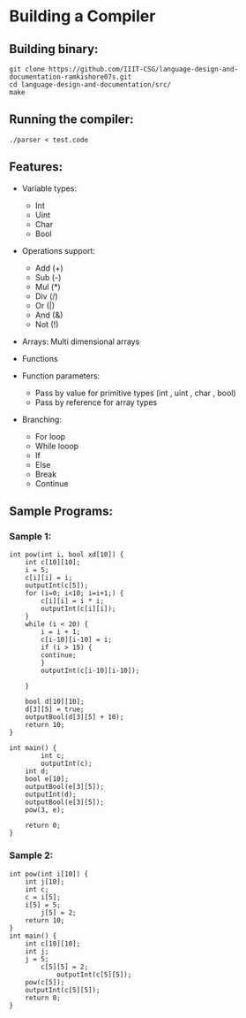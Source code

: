 # Building a Compiler

## Building binary:
```
git clone https://github.com/IIIT-CSG/language-design-and-documentation-ramkishore07s.git
cd language-design-and-documentation/src/
make
```

## Running the compiler:
```
./parser < test.code
```

## Features:

* Variable types:
  * Int
  * Uint
  * Char
  * Bool

* Operations support:
  * Add (+)
  * Sub (-)
  * Mul (*)
  * Div (/)
  * Or (|)
  * And (&)
  * Not (!)

* Arrays: Multi dimensional arrays

* Functions

* Function parameters:
  * Pass by value for primitive types (int , uint , char , bool)
  * Pass by reference for array types
  
* Branching:
  * For loop
  * While looop
  * If
  * Else
  * Break
  * Continue
  
## Sample Programs:

### Sample 1:
```
int pow(int i, bool xd[10]) {
    int c[10][10];
    i = 5;
    c[i][i] = i;
    outputInt(c[5]);
    for (i=0; i<10; i=i+1;) {
        c[i][i] = i * i;
        outputInt(c[i][i]);
    }
    while (i < 20) {
        i = i + 1;
        c[i-10][i-10] = i;
        if (i > 15) {
        continue;
        }
        outputInt(c[i-10][i-10]);

    }

    bool d[10][10];
    d[3][5] = true;
    outputBool(d[3][5] + 10);
    return 10;
}

int main() {
        int c;
        outputInt(c);
    int d;
    bool e[10];
    outputBool(e[3][5]);
    outputInt(d);
    outputBool(e[3][5]);
    pow(3, e);

    return 0;
}
```

### Sample 2:
```
int pow(int i[10]) {
    int j[10];
    int c;
    c = i[5];
    i[5] = 5;
        j[5] = 2;
    return 10;
}
int main() {
    int c[10][10];
    int j;
    j = 5;
        c[5][5] = 2;
            outputInt(c[5][5]);
    pow(c[5]);
    outputInt(c[5][5]);
    return 0;
}
```
